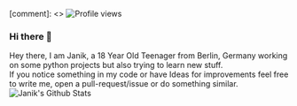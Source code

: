 [comment]: <> ![Profile views](https://gpvc.arturio.dev/Janik6882)

### Hi there 👋

Hey there, I am Janik, a 18 Year Old Teenager from Berlin, Germany working on some python projects but also trying to learn new stuff. <br/>
If you notice something in my code or have Ideas for improvements feel free to write me, open a pull-request/issue or do something similar.
<img
align="left"
alt="Janik's Github Stats"
src="https://github-readme-stats.vercel.app/api?username=janik6882&show_icons=true&hide_border=true"
/>
